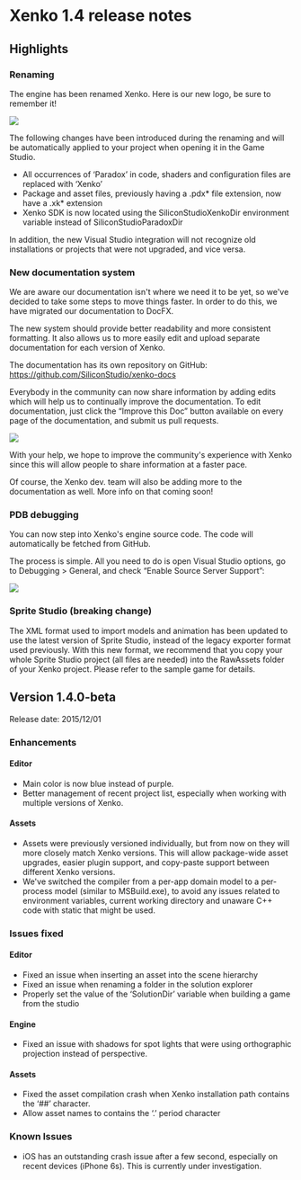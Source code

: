 # Xenko 1.4 release notes

## Highlights

### Renaming

The engine has been renamed Xenko. Here is our new logo, be sure to remember it!

<img src="media/ReleaseNotes-1.4/xenko-logo.png" align="center" />

The following changes have been introduced during the renaming and will be automatically applied to your project when opening it in the Game Studio.

- All occurrences of ‘Paradox’ in code, shaders and configuration files are replaced with ‘Xenko’
- Package and asset files, previously having a .pdx* file extension, now have a .xk* extension
- Xenko SDK is now located using the SiliconStudioXenkoDir environment variable instead of SiliconStudioParadoxDir

In addition, the new Visual Studio integration will not recognize old installations or projects that were not upgraded, and vice versa.

### New documentation system

We are aware our documentation isn't where we need it to be yet, so we've decided to take some steps to move things faster. In order to do this, we have migrated our documentation to DocFX.

The new system should provide better readability and more consistent formatting. It also allows us to more easily edit and upload separate documentation for each version of Xenko.

The documentation has its own repository on GitHub: https://github.com/SiliconStudio/xenko-docs

Everybody in the community can now share information by adding edits which will help us to continually improve the documentation. To edit documentation, just click the “Improve this Doc” button available on every page of the documentation, and submit us pull requests.

<img src="media/ReleaseNotes-1.4/newdoc-docfx.png" align="center" />

With your help, we hope to improve the community's experience with Xenko since this will allow people to share information at a faster pace.

Of course, the Xenko dev. team will also be adding more to the documentation as well. More info on that coming soon!

### PDB debugging

You can now step into Xenko's engine source code. The code will automatically be fetched from GitHub.

The process is simple. All you need to do is open Visual Studio options, go to Debugging > General, and check “Enable Source Server Support”:

<img src="media/ReleaseNotes-1.4/pdb_vs_sourceserver.png" align="center" />

### Sprite Studio (breaking change)

The XML format used to import models and animation has been updated to use the latest version of Sprite Studio, instead of the legacy exporter format used previously.
With this new format, we recommend that you copy your whole Sprite Studio project (all files are needed) into the RawAssets folder of your Xenko project. Please refer to the sample game for details.

## Version 1.4.0-beta

Release date: 2015/12/01

### Enhancements

#### Editor

- Main color is now blue instead of purple.
- Better management of recent project list, especially when working with multiple versions of Xenko.

#### Assets

- Assets were previously versioned individually, but from now on they will more closely match Xenko versions. This will allow package-wide asset upgrades, easier plugin support, and copy-paste support between different Xenko versions.
- We've switched the compiler from a per-app domain model to a per-process model (similar to MSBuild.exe), to avoid any issues related to environment variables, current working directory and unaware C++ code with static that might be used.

### Issues fixed

#### Editor

- Fixed an issue when inserting an asset into the scene hierarchy
- Fixed an issue when renaming a folder in the solution explorer
- Properly set the value of the ‘SolutionDir’ variable when building a game from the studio

#### Engine

- Fixed an issue with shadows for spot lights that were using orthographic projection instead of perspective.

#### Assets

- Fixed the asset compilation crash when Xenko installation path contains the ‘##’ character.
- Allow asset names to contains the ‘.’ period character

### Known Issues

- iOS has an outstanding crash issue after a few second, especially on recent devices (iPhone 6s). This is currently under investigation.
